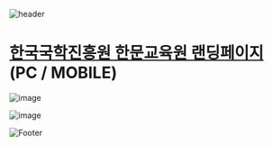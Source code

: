 ![header](https://capsule-render.vercel.app/api?type=wave&color=auto&height=150&section=header&text=2024.%2011.%2005%20-%2011.%2011&fontSize=60)

# <a href="https://onlinepage.co.kr/2024ikedu/"> 한국국학진흥원 한문교육원 랜딩페이지 </a> (PC / MOBILE)

![image](https://github.com/user-attachments/assets/e25a68ae-8e65-4b28-92b8-814600131ec1)

![image](https://github.com/user-attachments/assets/a454441c-c75a-44ce-8a27-3d74854ec800)

![Footer](https://capsule-render.vercel.app/api?type=waving&color=auto&height=200&section=footer)




